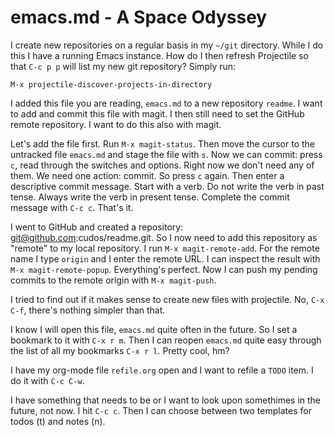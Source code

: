 # emacs.md - A Space Odyssey


I create new repositories on a regular basis in my `~/git`
directory. While I do this I have a running Emacs instance. How do I
then refresh Projectile so that `C-c p p` will list my new git
repository? Simply run:

```
M-x projectile-discover-projects-in-directory
```

I added this file you are reading, `emacs.md` to a new repository
`readme`. I want to add and commit this file with magit. I then
still need to set the GitHub remote repository. I want to do this
also with magit.

Let's add the file first. Run `M-x magit-status`. Then move the
cursor to the untracked file `emacs.md` and stage the file with
`s`. Now we can commit: press `c`, read through the switches and
options. Right now we don't need any of them. We need one action:
commit. So press `c` again. Then enter a descriptive commit message.
Start with a verb. Do not write the verb in past tense. Always write
the verb in present tense. Complete the commit message with `C-c c`.
That's it.

I went to GitHub and created a repository:
git@github.com:cudos/readme.git. So I now need to add this repository
as "remote" to my local repository. I run `M-x magit-remote-add`. For
the remote name I type `origin` and I enter the remote URL. I can
inspect the result with `M-x magit-remote-popup`. Everything's
perfect. Now I can push my pending commits to the remote origin with
`M-x magit-push`.

I tried to find out if it makes sense to create new files with
projectile. No, `C-x C-f`, there's nothing simpler than that.

I know I will open this file, `emacs.md` quite often in the future. So
I set a bookmark to it with `C-x r m`. Then I can reopen `emacs.md`
quite easy through the list of all my bookmarks `C-x r l`. Pretty
cool, hm?

I have my org-mode file `refile.org` open and I want to refile a
`TODO` item. I do it with `C-c C-w`.

I have something that needs to be or I want to look upon somethimes in
the future, not now. I hit `C-c c`. Then I can choose between two
templates for todos (t) and notes (n).

